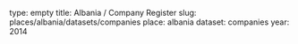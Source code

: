 type: empty
title: Albania / Company Register
slug: places/albania/datasets/companies
place: albania
dataset: companies
year: 2014
